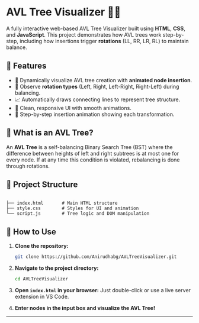 # AVL Tree Visualizer 🌲🌀

A fully interactive web-based AVL Tree Visualizer built using **HTML**, **CSS**, and **JavaScript**. This project demonstrates how AVL trees work step-by-step, including how insertions trigger **rotations** (LL, RR, LR, RL) to maintain balance.

## 🚀 Features

- 🌳 Dynamically visualize AVL tree creation with **animated node insertion**.
- 🔄 Observe **rotation types** (Left, Right, Left-Right, Right-Left) during balancing.
- 📈 Automatically draws connecting lines to represent tree structure.
- 🎨 Clean, responsive UI with smooth animations.
- 👣 Step-by-step insertion animation showing each transformation.

## 🧠 What is an AVL Tree?

An **AVL Tree** is a self-balancing Binary Search Tree (BST) where the difference between heights of left and right subtrees is at most one for every node. If at any time this condition is violated, rebalancing is done through rotations.

## 📂 Project Structure

```

├── index.html       # Main HTML structure
├── style.css        # Styles for UI and animation
└── script.js        # Tree logic and DOM manipulation

````

## 🔧 How to Use

1. **Clone the repository:**
   ```bash
   git clone https://github.com/Anirudhabg/AVLTreeVisualizer.git
   ```

2. **Navigate to the project directory:**

   ```bash
   cd AVLTreeVisualizer
   ```

3. **Open `index.html` in your browser:**
   Just double-click or use a live server extension in VS Code.

4. **Enter nodes in the input box and visualize the AVL Tree!**

---
